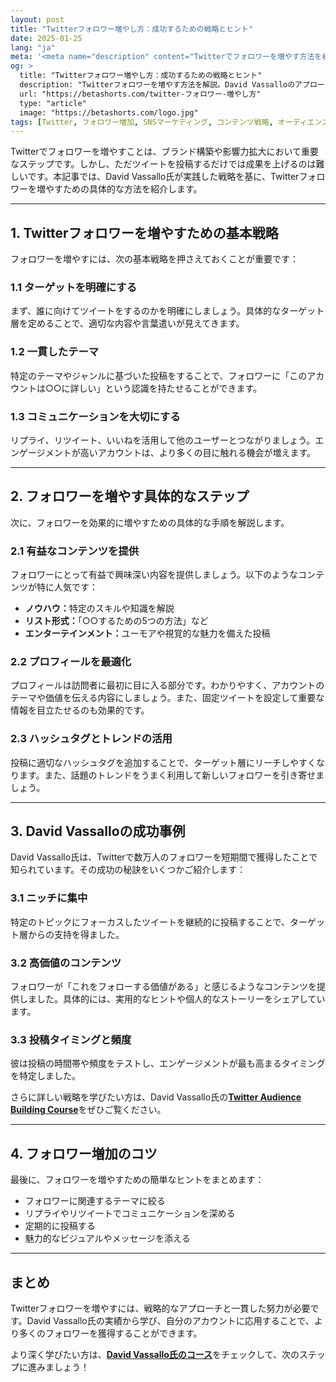 ```yaml
---
layout: post
title: "Twitterフォロワー増やし方：成功するための戦略とヒント"
date: 2025-01-25
lang: "ja"
meta: '<meta name="description" content="Twitterでフォロワーを増やす方法を初心者向けに解説。David Vassalloの戦略をもとに、具体的な成功のヒントを学びましょう。"><meta name="keywords" content="Twitter フォロワー 増やし方, Twitter, フォロワー増やし方, SNSマーケティング, オーディエンス構築, David Vassallo"><meta name="author" content="Beta Shorts"><meta name="robots" content="index, follow"><link rel="canonical" href="https://betashorts.com/twitter-フォロワー-増やし方">'
og: >
  title: "Twitterフォロワー増やし方：成功するための戦略とヒント"
  description: "Twitterフォロワーを増やす方法を解説。David Vassalloのアプローチを元に、初心者が実践できる具体的な方法を学びましょう。"
  url: "https://betashorts.com/twitter-フォロワー-増やし方"
  type: "article"
  image: "https://betashorts.com/logo.jpg"
tags: [Twitter, フォロワー増加, SNSマーケティング, コンテンツ戦略, オーディエンス構築, David Vassallo]
---
```


<p>Twitterでフォロワーを増やすことは、ブランド構築や影響力拡大において重要なステップです。しかし、ただツイートを投稿するだけでは成果を上げるのは難しいです。本記事では、David Vassallo氏が実践した戦略を基に、Twitterフォロワーを増やすための具体的な方法を紹介します。</p>

---

<h2>1. Twitterフォロワーを増やすための基本戦略</h2>
<p>フォロワーを増やすには、次の基本戦略を押さえておくことが重要です：</p>

<h3>1.1 ターゲットを明確にする</h3>
<p>まず、誰に向けてツイートをするのかを明確にしましょう。具体的なターゲット層を定めることで、適切な内容や言葉遣いが見えてきます。</p>

<h3>1.2 一貫したテーマ</h3>
<p>特定のテーマやジャンルに基づいた投稿をすることで、フォロワーに「このアカウントは○○に詳しい」という認識を持たせることができます。</p>

<h3>1.3 コミュニケーションを大切にする</h3>
<p>リプライ、リツイート、いいねを活用して他のユーザーとつながりましょう。エンゲージメントが高いアカウントは、より多くの目に触れる機会が増えます。</p>

---

<h2>2. フォロワーを増やす具体的なステップ</h2>
<p>次に、フォロワーを効果的に増やすための具体的な手順を解説します。</p>

<h3>2.1 有益なコンテンツを提供</h3>
<p>フォロワーにとって有益で興味深い内容を提供しましょう。以下のようなコンテンツが特に人気です：</p>
<ul>
  <li><strong>ノウハウ：</strong>特定のスキルや知識を解説</li>
  <li><strong>リスト形式：</strong>「○○するための5つの方法」など</li>
  <li><strong>エンターテインメント：</strong>ユーモアや視覚的な魅力を備えた投稿</li>
</ul>

<h3>2.2 プロフィールを最適化</h3>
<p>プロフィールは訪問者に最初に目に入る部分です。わかりやすく、アカウントのテーマや価値を伝える内容にしましょう。また、固定ツイートを設定して重要な情報を目立たせるのも効果的です。</p>

<h3>2.3 ハッシュタグとトレンドの活用</h3>
<p>投稿に適切なハッシュタグを追加することで、ターゲット層にリーチしやすくなります。また、話題のトレンドをうまく利用して新しいフォロワーを引き寄せましょう。</p>

---

<h2>3. David Vassalloの成功事例</h2>
<p>David Vassallo氏は、Twitterで数万人のフォロワーを短期間で獲得したことで知られています。その成功の秘訣をいくつかご紹介します：</p>

<h3>3.1 ニッチに集中</h3>
<p>特定のトピックにフォーカスしたツイートを継続的に投稿することで、ターゲット層からの支持を得ました。</p>

<h3>3.2 高価値のコンテンツ</h3>
<p>フォロワーが「これをフォローする価値がある」と感じるようなコンテンツを提供しました。具体的には、実用的なヒントや個人的なストーリーをシェアしています。</p>

<h3>3.3 投稿タイミングと頻度</h3>
<p>彼は投稿の時間帯や頻度をテストし、エンゲージメントが最も高まるタイミングを特定しました。</p>

<p>さらに詳しい戦略を学びたい方は、David Vassallo氏の<a href="https://dvassallo.gumroad.com/l/twitter-audience?a=780357139" target="_blank"><strong>Twitter Audience Building Course</strong></a>をぜひご覧ください。</p>

---

<h2>4. フォロワー増加のコツ</h2>
<p>最後に、フォロワーを増やすための簡単なヒントをまとめます：</p>
<ul>
  <li>フォロワーに関連するテーマに絞る</li>
  <li>リプライやリツイートでコミュニケーションを深める</li>
  <li>定期的に投稿する</li>
  <li>魅力的なビジュアルやメッセージを添える</li>
</ul>

---

<h2>まとめ</h2>
<p>Twitterフォロワーを増やすには、戦略的なアプローチと一貫した努力が必要です。David Vassallo氏の実績から学び、自分のアカウントに応用することで、より多くのフォロワーを獲得することができます。</p>
<p>より深く学びたい方は、<a href="https://dvassallo.gumroad.com/l/twitter-audience?a=780357139" target="_blank"><strong>David Vassallo氏のコース</strong></a>をチェックして、次のステップに進みましょう！</p>
